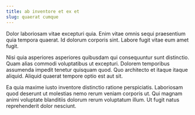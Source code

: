 ```yaml
---
title: ab inventore et ex et
slug: quaerat cumque
---
```


Dolor laboriosam vitae excepturi quia. Enim vitae omnis sequi praesentium quia tempora quaerat. Id dolorum corporis sint. Labore fugit vitae eum amet fugit.

Nisi quia asperiores asperiores quibusdam qui consequuntur sunt distinctio. Quam alias commodi voluptatibus ut excepturi. Dolorem temporibus assumenda impedit tenetur quisquam quod. Quo architecto et itaque itaque aliquid. Aliquid quaerat tempore optio est aut sit.

Ea quia maxime iusto inventore distinctio ratione perspiciatis. Laboriosam quod deserunt ut molestias nemo rerum veniam corporis ut. Qui magnam animi voluptate blanditiis dolorum rerum voluptatum illum. Ut fugit natus reprehenderit dolor nesciunt.
